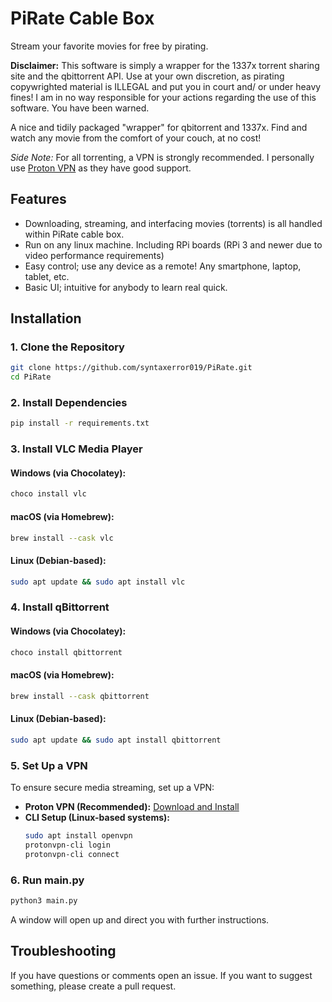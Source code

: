 # PiRate Cable Box
Stream your favorite movies for free by pirating.

**Disclaimer:** This software is simply a wrapper for the 1337x torrent sharing site and the qbittorrent API. Use at your own discretion, as pirating copywrighted material is ILLEGAL and put you in court and/ or under heavy fines! I am in no way responsible for your actions regarding the use of this software. You have been warned.

A nice and tidily packaged "wrapper" for qbitorrent and 1337x. Find and watch any movie from the comfort of your couch, at no cost! 

*Side Note:*
For all torrenting, a VPN is strongly recommended. I personally use [Proton VPN](https://protonvpn.com) as they have good support. 

## Features
- Downloading, streaming, and interfacing movies (torrents) is all handled within PiRate cable box.
- Run on any linux machine. Including RPi boards (RPi 3 and newer due to video performance requirements)
- Easy control; use any device as a remote! Any smartphone, laptop, tablet, etc.
- Basic UI; intuitive for anybody to learn real quick.

## Installation
### 1. Clone the Repository
```sh
git clone https://github.com/syntaxerror019/PiRate.git
cd PiRate
```
### 2. Install Dependencies
```sh
pip install -r requirements.txt
```

### 3. Install VLC Media Player
#### Windows (via Chocolatey):
```sh
choco install vlc
```
#### macOS (via Homebrew):
```sh
brew install --cask vlc
```
#### Linux (Debian-based):
```sh
sudo apt update && sudo apt install vlc
```

### 4. Install qBittorrent
#### Windows (via Chocolatey):
```sh
choco install qbittorrent
```
#### macOS (via Homebrew):
```sh
brew install --cask qbittorrent
```
#### Linux (Debian-based):
```sh
sudo apt update && sudo apt install qbittorrent
```

### 5. Set Up a VPN
To ensure secure media streaming, set up a VPN:
- **Proton VPN (Recommended):** [Download and Install](https://protonvpn.com/download)
- **CLI Setup (Linux-based systems):**
  ```sh
  sudo apt install openvpn
  protonvpn-cli login
  protonvpn-cli connect
  ```


### 6. Run main.py
```sh
python3 main.py
```
A window will open up and direct you with further instructions.


## Troubleshooting
If you have questions or comments open an issue.
If you want to suggest something, please create a pull request.
